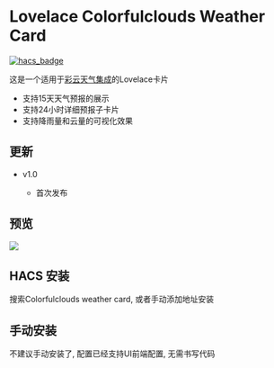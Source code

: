 <!--
 * @Author        : fineemb
 * @Github        : https://github.com/fineemb
 * @Description   : 
 * @Date          : 2020-02-16 22:33:53
 * @LastEditors   : fineemb
 * @LastEditTime  : 2020-08-30 22:08:40
 -->

# Lovelace Colorfulclouds Weather Card

[![hacs_badge](https://img.shields.io/badge/HACS-Default-orange.svg)](https://github.com/custom-components/hacs)

这是一个适用于[彩云天气集成](https://github.com/fineemb/Colorfulclouds-weather)的Lovelace卡片

+ 支持15天天气预报的展示
+ 支持24小时详细预报子卡片
+ 支持降雨量和云量的可视化效果

## 更新

+ v1.0

  + 首次发布

  
## 预览
![](1.gif)

## HACS 安装

搜索Colorfulclouds weather card, 或者手动添加地址安装

## 手动安装

不建议手动安装了, 配置已经支持UI前端配置, 无需书写代码